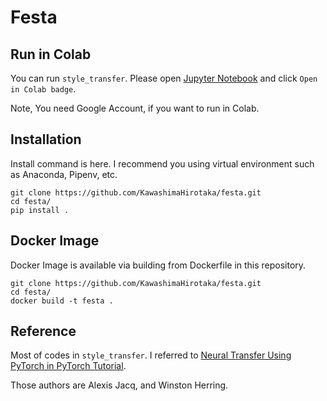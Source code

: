 # Festa

## Run in Colab
You can run `style_transfer`.
Please open [Jupyter Notebook](Neural_Style_Transfer.ipynb) and click `Open in Colab badge`.

Note, You need Google Account, if you want to run in Colab.

## Installation
Install command is here.
I recommend you using virtual environment such as Anaconda, Pipenv, etc.

```shell script
git clone https://github.com/KawashimaHirotaka/festa.git
cd festa/
pip install .
```

## Docker Image
Docker Image is available via building from Dockerfile in this repository.

```shell script
git clone https://github.com/KawashimaHirotaka/festa.git
cd festa/
docker build -t festa .
```

## Reference
Most of codes in `style_transfer`.
I referred to 
[Neural Transfer Using PyTorch in PyTorch Tutorial](https://pytorch.org/tutorials/advanced/neural_style_tutorial.html).

Those authors are Alexis Jacq, and Winston Herring.
